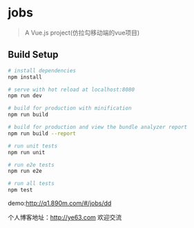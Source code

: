 # jobs

> A Vue.js project(仿拉勾移动端的vue项目)

## Build Setup

``` bash
# install dependencies
npm install

# serve with hot reload at localhost:8080
npm run dev

# build for production with minification
npm run build

# build for production and view the bundle analyzer report
npm run build --report

# run unit tests
npm run unit

# run e2e tests
npm run e2e

# run all tests
npm test
```

demo:http://q1.890m.com/#/jobs/dd

个人博客地址：http://ye63.com 欢迎交流

